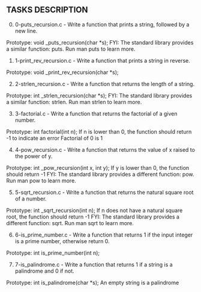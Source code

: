 ## TASKS DESCRIPTION

0. 0-puts_recursion.c - Write a function that prints a string, followed by a new line.

Prototype: void _puts_recursion(char *s);
FYI: The standard library provides a similar function: puts. Run man puts to learn more.

1. 1-print_rev_recursion.c - Write a function that prints a string in reverse.

Prototype: void _print_rev_recursion(char *s);

2. 2-strlen_recursion.c - Write a function that returns the length of a string.

Prototype: int _strlen_recursion(char *s);
FYI: The standard library provides a similar function: strlen. Run man strlen to learn more.

3. 3-factorial.c - Write a function that returns the factorial of a given number.

Prototype: int factorial(int n);
If n is lower than 0, the function should return -1 to indicate an error
Factorial of 0 is 1

4. 4-pow_recursion.c - Write a function that returns the value of x raised to the power of y.

Prototype: int _pow_recursion(int x, int y);
If y is lower than 0, the function should return -1
FYI: The standard library provides a different function: pow. Run man pow to learn more.

5. 5-sqrt_recursion.c - Write a function that returns the natural square root of a number.

Prototype: int _sqrt_recursion(int n);
If n does not have a natural square root, the function should return -1
FYI: The standard library provides a different function: sqrt. Run man sqrt to learn more.

6. 6-is_prime_number.c - Write a function that returns 1 if the input integer is a prime number, otherwise return 0.

Prototype: int is_prime_number(int n);

7. 7-is_palindrome.c - Write a function that returns 1 if a string is a palindrome and 0 if not.

Prototype: int is_palindrome(char *s);
An empty string is a palindrome
